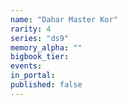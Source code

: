 ```yaml
---
name: "Dahar Master Kor"
rarity: 4
series: "ds9"
memory_alpha: ""
bigbook_tier:
events:
in_portal:
published: false
---
```

